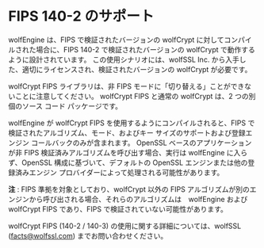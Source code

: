 # FIPS 140-2 のサポート

wolfEngine は、FIPS で検証されたバージョンの wolfCrypt に対してコンパイルされた場合に、FIPS 140-2 で検証されたバージョンの wolfCrypt で動作するように設計されています。 この使用シナリオには、wolfSSL Inc. から入手した、適切にライセンスされ、検証されたバージョンの wolfCrypt が必要です。

wolfCrypt FIPS ライブラリは、非 FIPS モードに「切り替える」ことができないことに注意してください。 wolfCrypt FIPS と通常の wolfCrypt は、2 つの別個のソース コード パッケージです。

wolfEngine が wolfCrypt FIPS を使用するようにコンパイルされると、FIPS で検証されたアルゴリズム、モード、およびキー サイズのサポートおよび登録エンジン コールバックのみが含まれます。 OpenSSL ベースのアプリケーションが非 FIPS 検証済みアルゴリズムを呼び出す場合、実行は wolfEngine に入らず、OpenSSL 構成に基づいて、デフォルトの OpenSSL エンジンまたは他の登録済みエンジン プロバイダーによって処理される可能性があります。

**注** : FIPS 準拠を対象としており、wolfCrypt 以外の FIPS アルゴリズムが別のエンジンから呼び出される場合、それらのアルゴリズムは　wolfEngine および wolfCrypt FIPS であり、FIPS で検証されていない可能性があります。

wolfCrypt FIPS (140-2 / 140-3) の使用に関する詳細については、wolfSSL (facts@wolfssl.com) までお問い合わせください。


